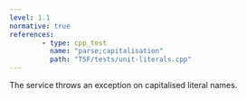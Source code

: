 ```yaml
---
level: 1.1
normative: true
references:
        - type: cpp_test
          name: "parse;capitalisation"
          path: "TSF/tests/unit-literals.cpp"
---
```


The service throws an exception on capitalised literal names.